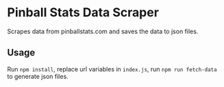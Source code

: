 # Pinball Stats Data Scraper
Scrapes data from pinballstats.com and saves the data to json files.

## Usage
Run `npm install`, replace url variables in `index.js`, run `npm run fetch-data` to generate json files.
